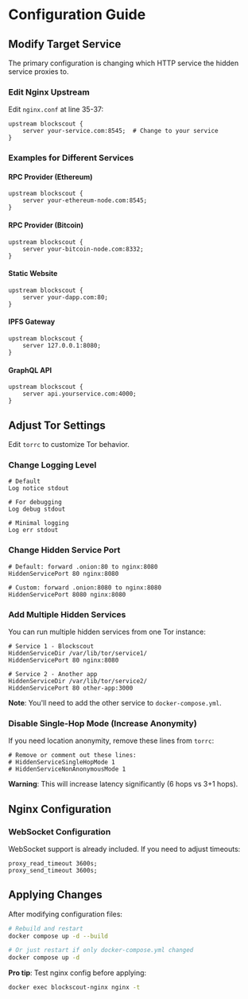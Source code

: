 # Configuration Guide

## Modify Target Service

The primary configuration is changing which HTTP service the hidden service proxies to.

### Edit Nginx Upstream

Edit `nginx.conf` at line 35-37:

```nginx
upstream blockscout {
    server your-service.com:8545;  # Change to your service
}
```

### Examples for Different Services

#### RPC Provider (Ethereum)
```nginx
upstream blockscout {
    server your-ethereum-node.com:8545;
}
```

#### RPC Provider (Bitcoin)
```nginx
upstream blockscout {
    server your-bitcoin-node.com:8332;
}
```

#### Static Website
```nginx
upstream blockscout {
    server your-dapp.com:80;
}
```

#### IPFS Gateway
```nginx
upstream blockscout {
    server 127.0.0.1:8080;
}
```

#### GraphQL API
```nginx
upstream blockscout {
    server api.yourservice.com:4000;
}
```

## Adjust Tor Settings

Edit `torrc` to customize Tor behavior.

### Change Logging Level

```
# Default
Log notice stdout

# For debugging
Log debug stdout

# Minimal logging
Log err stdout
```

### Change Hidden Service Port

```
# Default: forward .onion:80 to nginx:8080
HiddenServicePort 80 nginx:8080

# Custom: forward .onion:8080 to nginx:8080
HiddenServicePort 8080 nginx:8080
```

### Add Multiple Hidden Services

You can run multiple hidden services from one Tor instance:

```
# Service 1 - Blockscout
HiddenServiceDir /var/lib/tor/service1/
HiddenServicePort 80 nginx:8080

# Service 2 - Another app
HiddenServiceDir /var/lib/tor/service2/
HiddenServicePort 80 other-app:3000
```

**Note**: You'll need to add the other service to `docker-compose.yml`.

### Disable Single-Hop Mode (Increase Anonymity)

If you need location anonymity, remove these lines from `torrc`:

```
# Remove or comment out these lines:
# HiddenServiceSingleHopMode 1
# HiddenServiceNonAnonymousMode 1
```

**Warning**: This will increase latency significantly (6 hops vs 3+1 hops).

## Nginx Configuration

### WebSocket Configuration

WebSocket support is already included. If you need to adjust timeouts:

```nginx
proxy_read_timeout 3600s;
proxy_send_timeout 3600s;
```

## Applying Changes

After modifying configuration files:

```bash
# Rebuild and restart
docker compose up -d --build

# Or just restart if only docker-compose.yml changed
docker compose up -d
```

**Pro tip**: Test nginx config before applying:
```bash
docker exec blockscout-nginx nginx -t
```
